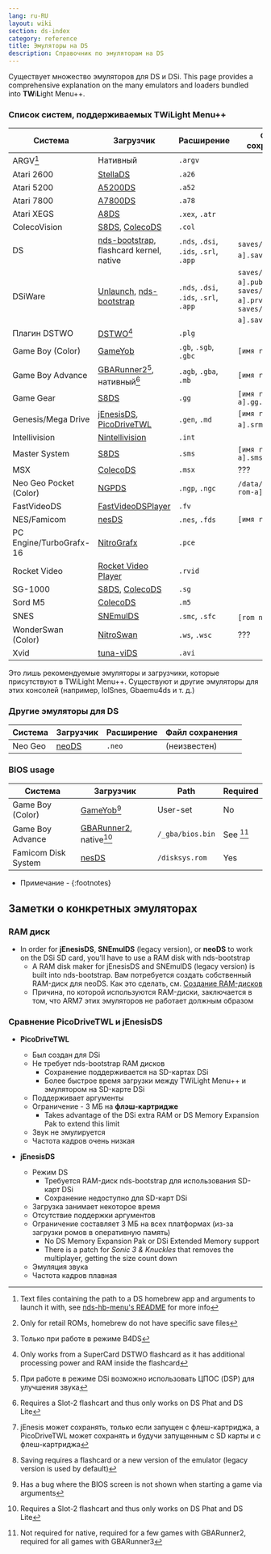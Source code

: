 ```yaml
---
lang: ru-RU
layout: wiki
section: ds-index
category: reference
title: Эмуляторы на DS
description: Справочник по эмуляторам на DS
---
```


Существует множество эмуляторов для DS и DSi. This page provides a comprehensive explanation on the many emulators and loaders bundled into **TW**i**L**ight Menu++.

### Список систем, поддерживаемых TWiLight Menu++

| Система                 | Загрузчик                                        | Расширение                             | Файл сохранения                                                               |
| ----------------------- | ------------------------------------------------ | -------------------------------------- | ----------------------------------------------------------------------------- |
| ARGV[^1]                | Нативный                                         | `.argv`                                |                                                                               |
| Atari 2600              | [StellaDS][stellads]                             | `.a26`                                 |                                                                               |
| Atari 5200              | [A5200DS][a5200ds]                               | `.a52`                                 |                                                                               |
| Atari 7800              | [A7800DS][a7800ds]                               | `.a78`                                 |                                                                               |
| Atari XEGS              | [A8DS][a8ds]                                     | `.xex`, `.atr`                         |                                                                               |
| ColecoVision            | [S8DS][s8ds], [ColecoDS][colecods]               | `.col`                                 |                                                                               |
| DS                      | [nds-bootstrap][ndsbs], flashcard kernel, native | `.nds`, `.dsi`, `.ids`, `.srl`, `.app` | `saves/[имя rom-a].sav`[^2]                                                   |
| DSiWare                 | [Unlaunch][unlaunch], [nds-bootstrap][ndsbs]     | `.nds`, `.dsi`, `.ids`, `.srl`, `.app` | `saves/[имя rom-a].pub`, `saves/[имя rom-a].prv`, `saves/[имя rom-a].sav`[^7] |
| Плагин DSTWO            | [DSTWO][dstwo][^3]                               | `.plg`                                 |                                                                               |
| Game Boy (Color)        | [GameYob][gameyob]                               | `.gb`, `.sgb`, `.gbc`                  | `[имя rom-a].sav`                                                             |
| Game Boy Advance        | [GBARunner2][gbarunner2][^4], нативный[^5]       | `.agb`, `.gba`, `.mb`                  | `[имя rom-a].sav`                                                             |
| Game Gear               | [S8DS][s8ds]                                     | `.gg`                                  | `[имя rom-a].gg.sav`                                                          |
| Genesis/Mega Drive      | [jEnesisDS][jenesis], [PicoDriveTWL][pdtwl]      | `.gen`, `.md`                          | `[имя rom-a].srm`[^6]                                                         |
| Intellivision           | [Nintellivision][nintellivision]                 | `.int`                                 |                                                                               |
| Master System           | [S8DS][s8ds]                                     | `.sms`                                 | `[имя rom-a].sms.sav`                                                         |
| MSX                     | [ColecoDS][colecods]                             | `.msx`                                 | ???                                                                           |
| Neo Geo Pocket (Color)  | [NGPDS][ngpds]                                   | `.ngp`, `.ngc`                         | `/data/ngpds/[имя rom-a].ngp.fla`                                             |
| FastVideoDS             | [FastVideoDSPlayer][fastvideodsplayer]           | `.fv`                                  |                                                                               |
| NES/Famicom             | [nesDS][nesds]                                   | `.nes`, `.fds`                         | `[имя rom-a].sav`                                                             |
| PC Engine/TurboGrafx-16 | [NitroGrafx][nitrografx]                         | `.pce`                                 |                                                                               |
| Rocket Video            | [Rocket Video Player][rvidplayer]                | `.rvid`                                |                                                                               |
| SG-1000                 | [S8DS][s8ds], [ColecoDS][colecods]               | `.sg`                                  |                                                                               |
| Sord M5                 | [ColecoDS][colecods]                             | `.m5`                                  |                                                                               |
| SNES                    | [SNEmulDS][snemulds]                             | `.smc`, `.sfc`                         | `[rom name].srm`[^8]                                                          |
| WonderSwan (Color)      | [NitroSwan][nitroswan]                           | `.ws`, `.wsc`                          | ???                                                                           |
| Xvid                    | [tuna-viDS][tunavids]                            | `.avi`                                 |                                                                               |

Это лишь рекомендуемые эмуляторы и загрузчики, которые присутствуют в TWiLight Menu++. Существуют и другие эмуляторы для этих консолей (например, lolSnes, Gbaemu4ds и т. д.)

### Другие эмуляторы для DS

| Система | Загрузчик      | Расширение | Файл сохранения |
| ------- | -------------- | ---------- | --------------- |
| Neo Geo | [neoDS][neods] | `.neo`     | (неизвестен)    |

### BIOS usage

| Система             | Загрузчик                            | Path             | Required  |
| ------------------- | ------------------------------------ | ---------------- | --------- |
| Game Boy (Color)    | [GameYob][gameyob][^9]               | User-set         | No        |
| Game Boy Advance    | [GBARunner2][gbarunner2], native[^5] | `/_gba/bios.bin` | See [^10] |
| Famicom Disk System | [nesDS][nesds]                       | `/disksys.rom`   | Yes       |

- Примечание -
{:footnotes}

## Заметки о конкретных эмуляторах

### RAM диск
- In order for **jEnesisDS**, **SNEmulDS** (legacy version), or **neoDS** to work on the DSi SD card, you'll have to use a RAM disk with nds-bootstrap
    - A RAM disk maker for jEnesisDS and SNEmulDS (legacy version) is built into nds-bootstrap. Вам потребуется создать собственный RAM-диск для neoDS. Как это сделать, см. [Создание RAM-дисков](../twilightmenu/creating-ram-disks)
    - Причина, по которой используются RAM-диски, заключается в том, что ARM7 этих эмуляторов не работает должным образом

### Сравнение PicoDriveTWL и jEnesisDS
- **PicoDriveTWL**
    - Был создан для DSi
    - Не требует nds-bootstrap RAM дисков
        - Сохранение поддерживается на SD-картах DSi
        - Более быстрое время загрузки между TWiLight Menu++ и эмулятором на SD-карте DSi
    - Поддерживает аргументы
    - Ограничение - 3 МБ на **флэш-картридже**
        - Takes advantage of the DSi extra RAM or DS Memory Expansion Pak to extend this limit
    - Звук не эмулируется
    - Частота кадров очень низкая

- **jEnesisDS**
    - Режим DS
        - Требуется RAM-диск nds-bootstrap для использования SD-карт DSi
        - Сохранение недоступно для SD-карт DSi
    - Загрузка занимает некоторое время
    - Отсутствие поддержки аргументов
    - Ограничение составляет 3 МБ на всех платформах (из-за загрузки ромов в оперативную память)
        - No DS Memory Expansion Pak or DSi Extended Memory support
        - There is a patch for *Sonic 3 & Knuckles* that removes the multiplayer, getting the size count down
    - Эмуляция звука
    - Частота кадров плавная


<!-- Links for tables -->
[^1]: Text files containing the path to a DS homebrew app and arguments to launch it with, see [nds-hb-menu's README](https://github.com/devkitPro/nds-hb-menu#passing-arguments) for more info
[^2]: Only for retail ROMs, homebrew do not have specific save files
[^7]: Только при работе в режиме B4DS
[^3]: Only works from a SuperCard DSTWO flashcard as it has additional processing power and RAM inside the flashcard
[^4]: При работе в режиме DSi возможно использовать ЦПОС (DSP) для улучшения звука
[^5]: Requires a Slot-2 flashcart and thus only works on DS Phat and DS Lite
[^6]: jEnesis может сохранять, только если запущен с флеш-картриджа, а PicoDriveTWL может сохранять и будучи запущенным с SD карты и с флеш-картриджа
[^8]: Saving requires a flashcard or a new version of the emulator (legacy version is used by default)
[^9]: Has a bug where the BIOS screen is not shown when starting a game via arguments
[^10]: Not required for native, required for a few games with GBARunner2, required for all games with GBARunner3

[a5200ds]: https://github.com/wavemotion-dave/A5200DS
[a7800ds]: https://github.com/wavemotion-dave/A7800DS
[a8ds]: https://github.com/wavemotion-dave/A8DS
[colecods]: https://github.com/wavemotion-dave/ColecoDS
[dstwo]: http://eng.supercard.sc
[fastvideodsplayer]: https://github.com/Gericom/FastVideoDSPlayer
[gameyob]: https://github.com/Drenn1/GameYob
[gbarunner2]: https://github.com/Gericom/GBARunner2
[jenesis]: https://www.gamebrew.org/wiki/JEnesisDS
[ndsbs]: https://github.com/DS-Homebrew/nds-bootstrap
[nesds]: https://github.com/DS-Homebrew/NesDS
[ngpds]: https://github.com/FluBBaOfWard/NGPDS
[nitrografx]: https://www.gamebrew.org/wiki/NitroGrafx
[nitroswan]: https://github.com/FluBBaOfWard/NitroSwan
[pdtwl]: https://github.com/DS-Homebrew/PicoDriveTWL
[rvidplayer]: https://gbatemp.net/threads/539163
[s8ds]: https://github.com/FluBBaOfWard/S8DS
[snemulds]: https://www.gamebrew.org/wiki/SNEmulDS
[stellads]: https://github.com/wavemotion-dave/StellaDS
[unlaunch]: https://problemkaputt.de/unlaunch.htm
[neods]: https://www.gamebrew.org/wiki/NeoDS
[nintellivision]: https://github.com/wavemotion-dave/NINTV-DS
[tunavids]: https://github.com/chishm/tuna-vids
